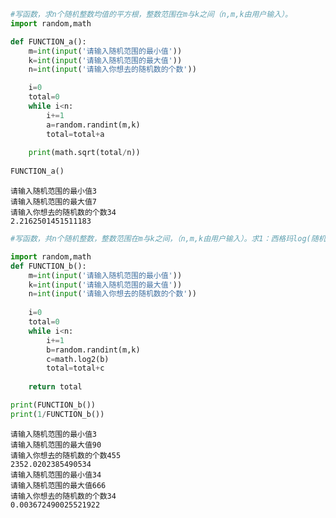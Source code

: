 

```python
#写函数，求n个随机整数均值的平方根，整数范围在m与k之间（n,m,k由用户输入）。
import random,math

def FUNCTION_a():
    m=int(input('请输入随机范围的最小值'))
    k=int(input('请输入随机范围的最大值'))
    n=int(input('请输入你想去的随机数的个数'))

    i=0
    total=0
    while i<n:
        i+=1
        a=random.randint(m,k)
        total=total+a
    
    print(math.sqrt(total/n))  
    
FUNCTION_a()
```

    请输入随机范围的最小值3
    请输入随机范围的最大值7
    请输入你想去的随机数的个数34
    2.2162501451511183
    


```python
#写函数，共n个随机整数，整数范围在m与k之间，（n,m,k由用户输入）。求1：西格玛log(随机整数)，2：西格玛1/log(随机整数)

import random,math
def FUNCTION_b():
    m=int(input('请输入随机范围的最小值'))
    k=int(input('请输入随机范围的最大值'))
    n=int(input('请输入你想去的随机数的个数'))
    
    i=0
    total=0
    while i<n:
        i+=1
        b=random.randint(m,k)
        c=math.log2(b)
        total=total+c
    
    return total

print(FUNCTION_b())
print(1/FUNCTION_b())
```

    请输入随机范围的最小值3
    请输入随机范围的最大值90
    请输入你想去的随机数的个数455
    2352.0202385490534
    请输入随机范围的最小值34
    请输入随机范围的最大值666
    请输入你想去的随机数的个数34
    0.003672490025521922
    
